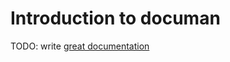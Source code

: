 # Introduction to documan

TODO: write [great documentation](http://jacobian.org/writing/what-to-write/)
